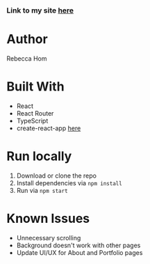 ### Link to my site [here](https://rebeccahom.github.io)

# Author
Rebecca Hom

# Built With
* React
* React Router
* TypeScript
* create-react-app [here](https://github.com/wmonk/create-react-app-typescript)

# Run locally
1. Download or clone the repo
2. Install dependencies via `npm install`
3. Run via `npm start`

# Known Issues
* Unnecessary scrolling
* Background doesn't work with other pages
* Update UI/UX for About and Portfolio pages